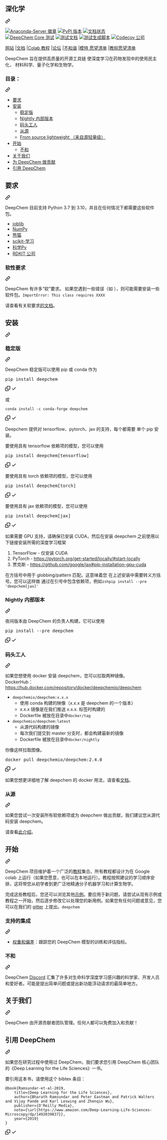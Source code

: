 <div class="Box-sc-g0xbh4-0 QkQOb js-snippet-clipboard-copy-unpositioned" data-hpc="true"><article class="markdown-body entry-content container-lg" itemprop="text"><div class="markdown-heading" dir="auto"><h1 tabindex="-1" class="heading-element" dir="auto" _msttexthash="7510841" _msthash="269">深化学</h1><a id="user-content-deepchem" class="anchor" aria-label="永久链接：DeepChem" href="#deepchem" _mstaria-label="351676" _msthash="270"><svg class="octicon octicon-link" viewBox="0 0 16 16" version="1.1" width="16" height="16" aria-hidden="true"><path d="m7.775 3.275 1.25-1.25a3.5 3.5 0 1 1 4.95 4.95l-2.5 2.5a3.5 3.5 0 0 1-4.95 0 .751.751 0 0 1 .018-1.042.751.751 0 0 1 1.042-.018 1.998 1.998 0 0 0 2.83 0l2.5-2.5a2.002 2.002 0 0 0-2.83-2.83l-1.25 1.25a.751.751 0 0 1-1.042-.018.751.751 0 0 1-.018-1.042Zm-4.69 9.64a1.998 1.998 0 0 0 2.83 0l1.25-1.25a.751.751 0 0 1 1.042.018.751.751 0 0 1 .018 1.042l-1.25 1.25a3.5 3.5 0 1 1-4.95-4.95l2.5-2.5a3.5 3.5 0 0 1 4.95 0 .751.751 0 0 1-.018 1.042.751.751 0 0 1-1.042.018 1.998 1.998 0 0 0-2.83 0l-2.5 2.5a1.998 1.998 0 0 0 0 2.83Z"></path></svg></a></div>
<p dir="auto"><a href="https://anaconda.org/conda-forge/deepchem" rel="nofollow"><img src="https://camo.githubusercontent.com/e5d841cdb06b51477ff3860ac635d747ccb0dd76ec0ee8c6eeb9eead35aca732/68747470733a2f2f616e61636f6e64612e6f72672f636f6e64612d666f7267652f646565706368656d2f6261646765732f76657273696f6e2e737667" alt="Anaconda-Server 徽章" data-canonical-src="https://anaconda.org/conda-forge/deepchem/badges/version.svg" style="max-width: 100%;" _mstalt="417417" _msthash="271"></a>
<a href="https://pypi.org/project/deepchem/" rel="nofollow"><img src="https://camo.githubusercontent.com/090c0b88ee9f7b04454d61458dc1c7269ad1c0874f14d048e1a841e5da753dc8/68747470733a2f2f62616467652e667572792e696f2f70792f646565706368656d2e737667" alt="PyPI 版本" data-canonical-src="https://badge.fury.io/py/deepchem.svg" style="max-width: 100%;" _mstalt="179413" _msthash="272"></a>
<a href="https://deepchem.readthedocs.io/en/latest/?badge=latest" rel="nofollow"><img src="https://camo.githubusercontent.com/9520bd72fb12bb1a95d39bf35e92e5cd70175ad8696d8e61588bad89a9eec327/68747470733a2f2f72656164746865646f63732e6f72672f70726f6a656374732f646565706368656d2f62616467652f3f76657273696f6e3d6c6174657374" alt="文档状态" data-canonical-src="https://readthedocs.org/projects/deepchem/badge/?version=latest" style="max-width: 100%;" _mstalt="424515" _msthash="273"></a><br>
<a href="https://github.com/deepchem/deepchem/actions?query=workflow%3A%22Test+for+DeepChem+Core%22"><img src="https://github.com/deepchem/deepchem/workflows/Test%20for%20DeepChem%20Core/badge.svg" alt="DeepChem Core 测试" style="max-width: 100%;" _mstalt="393809" _msthash="274"></a>
<a href="https://github.com/deepchem/deepchem/actions?query=workflow%3A%22Test+for+documents%22"><img src="https://github.com/deepchem/deepchem/workflows/Test%20for%20documents/badge.svg" alt="测试文档" style="max-width: 100%;" _mstalt="327756" _msthash="275"></a>
<a href="https://github.com/deepchem/deepchem/actions?query=workflow%3A%22Test+for+build+scripts%22"><img src="https://github.com/deepchem/deepchem/workflows/Test%20for%20build%20scripts/badge.svg" alt="测试生成脚本" style="max-width: 100%;" _mstalt="429962" _msthash="276"></a>
<a href="https://codecov.io/gh/deepchem/deepchem" rel="nofollow"><img src="https://camo.githubusercontent.com/8060ea7fcc3ffdbe3db2f6ec5481cd09486b5983c6d5740558215d1690d0a89e/68747470733a2f2f636f6465636f762e696f2f67682f646565706368656d2f646565706368656d2f6272616e63682f6d61737465722f67726170682f62616467652e7376673f746f6b656e3d35724f5a423242593368" alt="Codecov 公司" data-canonical-src="https://codecov.io/gh/deepchem/deepchem/branch/master/graph/badge.svg?token=5rOZB2BY3h" style="max-width: 100%;" _mstalt="96798" _msthash="277"></a></p>
<p dir="auto" _msttexthash="208035048" _msthash="278"><a href="https://deepchem.io/" rel="nofollow" _istranslated="1">网站</a> |<a href="https://deepchem.readthedocs.io/en/latest/" rel="nofollow" _istranslated="1">文档</a> |<a href="https://github.com/deepchem/deepchem/tree/master/examples/tutorials" _istranslated="1">Colab 教程</a> |<a href="https://forum.deepchem.io/" rel="nofollow" _istranslated="1">论坛</a> |<a href="https://discord.gg/cGzwCdrUqS" rel="nofollow" _istranslated="1">不和谐</a> |<a href="https://github.com/deepchem/deepchem/issues/2680" data-hovercard-type="issue" data-hovercard-url="/deepchem/deepchem/issues/2680/hovercard" _istranslated="1">模特 愿望清单</a> |<a href="https://github.com/deepchem/deepchem/issues/2907" data-hovercard-type="issue" data-hovercard-url="/deepchem/deepchem/issues/2907/hovercard" _istranslated="1">教程愿望清单</a></p>
<p dir="auto" _msttexthash="570220365" _msthash="279">DeepChem 旨在提供高质量的开源工具链
使深度学习在药物发现中的使用民主化，
材料科学、量子化学和生物学。</p>
<div class="markdown-heading" dir="auto"><h3 tabindex="-1" class="heading-element" dir="auto" _msttexthash="12949508" _msthash="280">目录：</h3><a id="user-content-table-of-contents" class="anchor" aria-label="永久链接：目录：" href="#table-of-contents" _mstaria-label="668876" _msthash="281"><svg class="octicon octicon-link" viewBox="0 0 16 16" version="1.1" width="16" height="16" aria-hidden="true"><path d="m7.775 3.275 1.25-1.25a3.5 3.5 0 1 1 4.95 4.95l-2.5 2.5a3.5 3.5 0 0 1-4.95 0 .751.751 0 0 1 .018-1.042.751.751 0 0 1 1.042-.018 1.998 1.998 0 0 0 2.83 0l2.5-2.5a2.002 2.002 0 0 0-2.83-2.83l-1.25 1.25a.751.751 0 0 1-1.042-.018.751.751 0 0 1-.018-1.042Zm-4.69 9.64a1.998 1.998 0 0 0 2.83 0l1.25-1.25a.751.751 0 0 1 1.042.018.751.751 0 0 1 .018 1.042l-1.25 1.25a3.5 3.5 0 1 1-4.95-4.95l2.5-2.5a3.5 3.5 0 0 1 4.95 0 .751.751 0 0 1-.018 1.042.751.751 0 0 1-1.042.018 1.998 1.998 0 0 0-2.83 0l-2.5 2.5a1.998 1.998 0 0 0 0 2.83Z"></path></svg></a></div>
<ul dir="auto">
<li><a href="#requirements" _msttexthash="6085547" _msthash="282">要求</a></li>
<li><a href="#installation" _msttexthash="5773755" _msthash="283">安装</a>
<ul dir="auto">
<li><a href="#stable-version" _msttexthash="8708505" _msthash="284">稳定版</a></li>
<li><a href="#nightly-build-version" _msttexthash="23051652" _msthash="285">Nightly 内部版本</a></li>
<li><a href="#docker" _msttexthash="10602904" _msthash="286">码头工人</a></li>
<li><a href="#from-source" _msttexthash="4779450" _msthash="287">从源</a></li>
<li><a href="#from-source-lightweight" _msttexthash="133950518" _msthash="288">From source lightweight （来自源轻量级）</a></li>
</ul>
</li>
<li><a href="#getting-started" _msttexthash="4603768" _msthash="289">开始</a>
<ul dir="auto">
<li><a href="#discord" _msttexthash="4069247" _msthash="290">不和</a></li>
</ul>
</li>
<li><a href="#about-us" _msttexthash="9552686" _msthash="291">关于我们</a></li>
<li><a href="/deepchem/deepchem/blob/master/CONTRIBUTING.md" _msttexthash="21100859" _msthash="292">为 DeepChem 做贡献</a></li>
<li><a href="#citing-deepchem" _msttexthash="5459818" _msthash="293">引用 DeepChem</a></li>
</ul>
<div class="markdown-heading" dir="auto"><h2 tabindex="-1" class="heading-element" dir="auto" _msttexthash="6085547" _msthash="294">要求</h2><a id="user-content-requirements" class="anchor" aria-label="永久链接： 要求" href="#requirements" _mstaria-label="524849" _msthash="295"><svg class="octicon octicon-link" viewBox="0 0 16 16" version="1.1" width="16" height="16" aria-hidden="true"><path d="m7.775 3.275 1.25-1.25a3.5 3.5 0 1 1 4.95 4.95l-2.5 2.5a3.5 3.5 0 0 1-4.95 0 .751.751 0 0 1 .018-1.042.751.751 0 0 1 1.042-.018 1.998 1.998 0 0 0 2.83 0l2.5-2.5a2.002 2.002 0 0 0-2.83-2.83l-1.25 1.25a.751.751 0 0 1-1.042-.018.751.751 0 0 1-.018-1.042Zm-4.69 9.64a1.998 1.998 0 0 0 2.83 0l1.25-1.25a.751.751 0 0 1 1.042.018.751.751 0 0 1 .018 1.042l-1.25 1.25a3.5 3.5 0 1 1-4.95-4.95l2.5-2.5a3.5 3.5 0 0 1 4.95 0 .751.751 0 0 1-.018 1.042.751.751 0 0 1-1.042.018 1.998 1.998 0 0 0-2.83 0l-2.5 2.5a1.998 1.998 0 0 0 0 2.83Z"></path></svg></a></div>
<p dir="auto" _msttexthash="294287461" _msthash="296">DeepChem 目前支持 Python 3.7 到 3.10，并且在任何情况下都需要这些软件包。</p>
<ul dir="auto">
<li><a href="https://pypi.python.org/pypi/joblib" rel="nofollow" _msttexthash="76999" _msthash="297">joblib</a></li>
<li><a href="https://numpy.org/" rel="nofollow" _msttexthash="59722" _msthash="298">NumPy</a></li>
<li><a href="http://pandas.pydata.org/" rel="nofollow" _msttexthash="5711238" _msthash="299">熊猫</a></li>
<li><a href="https://scikit-learn.org/stable/" rel="nofollow" _msttexthash="8258588" _msthash="300">scikit-学习</a></li>
<li><a href="https://www.scipy.org/" rel="nofollow" _msttexthash="5296317" _msthash="301">科学Py</a></li>
<li><a href="https://www.rdkit.org/" rel="nofollow" _msttexthash="6929299" _msthash="302">RDKIT 公司</a></li>
</ul>
<div class="markdown-heading" dir="auto"><h3 tabindex="-1" class="heading-element" dir="auto" _msttexthash="13622726" _msthash="303">软性要求</h3><a id="user-content-soft-requirements" class="anchor" aria-label="永久链接： 软性要求" href="#soft-requirements" _mstaria-label="691288" _msthash="304"><svg class="octicon octicon-link" viewBox="0 0 16 16" version="1.1" width="16" height="16" aria-hidden="true"><path d="m7.775 3.275 1.25-1.25a3.5 3.5 0 1 1 4.95 4.95l-2.5 2.5a3.5 3.5 0 0 1-4.95 0 .751.751 0 0 1 .018-1.042.751.751 0 0 1 1.042-.018 1.998 1.998 0 0 0 2.83 0l2.5-2.5a2.002 2.002 0 0 0-2.83-2.83l-1.25 1.25a.751.751 0 0 1-1.042-.018.751.751 0 0 1-.018-1.042Zm-4.69 9.64a1.998 1.998 0 0 0 2.83 0l1.25-1.25a.751.751 0 0 1 1.042.018.751.751 0 0 1 .018 1.042l-1.25 1.25a3.5 3.5 0 1 1-4.95-4.95l2.5-2.5a3.5 3.5 0 0 1 4.95 0 .751.751 0 0 1-.018 1.042.751.751 0 0 1-1.042.018 1.998 1.998 0 0 0-2.83 0l-2.5 2.5a1.998 1.998 0 0 0 0 2.83Z"></path></svg></a></div>
<p dir="auto"><font _mstmutation="1" _msttexthash="428175436" _msthash="305">DeepChem 有许多“软”要求。
如果您遇到一些错误（如 ），则可能需要安装一些软件包。</font><code>ImportError: This class requires XXXX</code></p>
<p dir="auto" _msttexthash="52828139" _msthash="306">请查看有关软要求<a href="https://deepchem.readthedocs.io/en/latest/requirements.html#soft-requirements" rel="nofollow" _istranslated="1">的文档</a>。</p>
<div class="markdown-heading" dir="auto"><h2 tabindex="-1" class="heading-element" dir="auto" _msttexthash="5773755" _msthash="307">安装</h2><a id="user-content-installation" class="anchor" aria-label="永久链接：安装" href="#installation" _mstaria-label="519259" _msthash="308"><svg class="octicon octicon-link" viewBox="0 0 16 16" version="1.1" width="16" height="16" aria-hidden="true"><path d="m7.775 3.275 1.25-1.25a3.5 3.5 0 1 1 4.95 4.95l-2.5 2.5a3.5 3.5 0 0 1-4.95 0 .751.751 0 0 1 .018-1.042.751.751 0 0 1 1.042-.018 1.998 1.998 0 0 0 2.83 0l2.5-2.5a2.002 2.002 0 0 0-2.83-2.83l-1.25 1.25a.751.751 0 0 1-1.042-.018.751.751 0 0 1-.018-1.042Zm-4.69 9.64a1.998 1.998 0 0 0 2.83 0l1.25-1.25a.751.751 0 0 1 1.042.018.751.751 0 0 1 .018 1.042l-1.25 1.25a3.5 3.5 0 1 1-4.95-4.95l2.5-2.5a3.5 3.5 0 0 1 4.95 0 .751.751 0 0 1-.018 1.042.751.751 0 0 1-1.042.018 1.998 1.998 0 0 0-2.83 0l-2.5 2.5a1.998 1.998 0 0 0 0 2.83Z"></path></svg></a></div>
<div class="markdown-heading" dir="auto"><h3 tabindex="-1" class="heading-element" dir="auto" _msttexthash="8708505" _msthash="309">稳定版</h3><a id="user-content-stable-version" class="anchor" aria-label="永久链接：稳定版" href="#stable-version" _mstaria-label="561444" _msthash="310"><svg class="octicon octicon-link" viewBox="0 0 16 16" version="1.1" width="16" height="16" aria-hidden="true"><path d="m7.775 3.275 1.25-1.25a3.5 3.5 0 1 1 4.95 4.95l-2.5 2.5a3.5 3.5 0 0 1-4.95 0 .751.751 0 0 1 .018-1.042.751.751 0 0 1 1.042-.018 1.998 1.998 0 0 0 2.83 0l2.5-2.5a2.002 2.002 0 0 0-2.83-2.83l-1.25 1.25a.751.751 0 0 1-1.042-.018.751.751 0 0 1-.018-1.042Zm-4.69 9.64a1.998 1.998 0 0 0 2.83 0l1.25-1.25a.751.751 0 0 1 1.042.018.751.751 0 0 1 .018 1.042l-1.25 1.25a3.5 3.5 0 1 1-4.95-4.95l2.5-2.5a3.5 3.5 0 0 1 4.95 0 .751.751 0 0 1-.018 1.042.751.751 0 0 1-1.042.018 1.998 1.998 0 0 0-2.83 0l-2.5 2.5a1.998 1.998 0 0 0 0 2.83Z"></path></svg></a></div>
<p dir="auto" _msttexthash="66010113" _msthash="311">DeepChem 稳定版可以使用 pip 或 conda 作为</p>
<div class="highlight highlight-source-shell notranslate position-relative overflow-auto" dir="auto"><pre>pip install deepchem</pre><div class="zeroclipboard-container">
    <clipboard-copy aria-label="Copy" class="ClipboardButton btn btn-invisible js-clipboard-copy m-2 p-0 d-flex flex-justify-center flex-items-center" data-copy-feedback="Copied!" data-tooltip-direction="w" value="pip install deepchem" tabindex="0" role="button">
      <svg aria-hidden="true" height="16" viewBox="0 0 16 16" version="1.1" width="16" data-view-component="true" class="octicon octicon-copy js-clipboard-copy-icon">
    <path d="M0 6.75C0 5.784.784 5 1.75 5h1.5a.75.75 0 0 1 0 1.5h-1.5a.25.25 0 0 0-.25.25v7.5c0 .138.112.25.25.25h7.5a.25.25 0 0 0 .25-.25v-1.5a.75.75 0 0 1 1.5 0v1.5A1.75 1.75 0 0 1 9.25 16h-7.5A1.75 1.75 0 0 1 0 14.25Z"></path><path d="M5 1.75C5 .784 5.784 0 6.75 0h7.5C15.216 0 16 .784 16 1.75v7.5A1.75 1.75 0 0 1 14.25 11h-7.5A1.75 1.75 0 0 1 5 9.25Zm1.75-.25a.25.25 0 0 0-.25.25v7.5c0 .138.112.25.25.25h7.5a.25.25 0 0 0 .25-.25v-7.5a.25.25 0 0 0-.25-.25Z"></path>
</svg>
      <svg aria-hidden="true" height="16" viewBox="0 0 16 16" version="1.1" width="16" data-view-component="true" class="octicon octicon-check js-clipboard-check-icon color-fg-success d-none">
    <path d="M13.78 4.22a.75.75 0 0 1 0 1.06l-7.25 7.25a.75.75 0 0 1-1.06 0L2.22 9.28a.751.751 0 0 1 .018-1.042.751.751 0 0 1 1.042-.018L6 10.94l6.72-6.72a.75.75 0 0 1 1.06 0Z"></path>
</svg>
    </clipboard-copy>
  </div></div>
<p dir="auto" _msttexthash="2285010" _msthash="312">或</p>
<div class="snippet-clipboard-content notranslate position-relative overflow-auto"><pre class="notranslate"><code>conda install -c conda-forge deepchem
</code></pre><div class="zeroclipboard-container">
    <clipboard-copy aria-label="Copy" class="ClipboardButton btn btn-invisible js-clipboard-copy m-2 p-0 d-flex flex-justify-center flex-items-center" data-copy-feedback="Copied!" data-tooltip-direction="w" value="conda install -c conda-forge deepchem" tabindex="0" role="button">
      <svg aria-hidden="true" height="16" viewBox="0 0 16 16" version="1.1" width="16" data-view-component="true" class="octicon octicon-copy js-clipboard-copy-icon">
    <path d="M0 6.75C0 5.784.784 5 1.75 5h1.5a.75.75 0 0 1 0 1.5h-1.5a.25.25 0 0 0-.25.25v7.5c0 .138.112.25.25.25h7.5a.25.25 0 0 0 .25-.25v-1.5a.75.75 0 0 1 1.5 0v1.5A1.75 1.75 0 0 1 9.25 16h-7.5A1.75 1.75 0 0 1 0 14.25Z"></path><path d="M5 1.75C5 .784 5.784 0 6.75 0h7.5C15.216 0 16 .784 16 1.75v7.5A1.75 1.75 0 0 1 14.25 11h-7.5A1.75 1.75 0 0 1 5 9.25Zm1.75-.25a.25.25 0 0 0-.25.25v7.5c0 .138.112.25.25.25h7.5a.25.25 0 0 0 .25-.25v-7.5a.25.25 0 0 0-.25-.25Z"></path>
</svg>
      <svg aria-hidden="true" height="16" viewBox="0 0 16 16" version="1.1" width="16" data-view-component="true" class="octicon octicon-check js-clipboard-check-icon color-fg-success d-none">
    <path d="M13.78 4.22a.75.75 0 0 1 0 1.06l-7.25 7.25a.75.75 0 0 1-1.06 0L2.22 9.28a.751.751 0 0 1 .018-1.042.751.751 0 0 1 1.042-.018L6 10.94l6.72-6.72a.75.75 0 0 1 1.06 0Z"></path>
</svg>
    </clipboard-copy>
  </div></div>
<p dir="auto" _msttexthash="278007704" _msthash="313">Deepchem 提供对 tensorflow、pytorch、jax 的支持，每个都需要
单个 pip 安装。</p>
<p dir="auto" _msttexthash="142231947" _msthash="314">要使用具有 tensorflow 依赖项的模型，您可以使用</p>
<div class="highlight highlight-source-shell notranslate position-relative overflow-auto" dir="auto"><pre>pip install deepchem[tensorflow]</pre><div class="zeroclipboard-container">
    <clipboard-copy aria-label="Copy" class="ClipboardButton btn btn-invisible js-clipboard-copy m-2 p-0 d-flex flex-justify-center flex-items-center" data-copy-feedback="Copied!" data-tooltip-direction="w" value="pip install deepchem[tensorflow]" tabindex="0" role="button">
      <svg aria-hidden="true" height="16" viewBox="0 0 16 16" version="1.1" width="16" data-view-component="true" class="octicon octicon-copy js-clipboard-copy-icon">
    <path d="M0 6.75C0 5.784.784 5 1.75 5h1.5a.75.75 0 0 1 0 1.5h-1.5a.25.25 0 0 0-.25.25v7.5c0 .138.112.25.25.25h7.5a.25.25 0 0 0 .25-.25v-1.5a.75.75 0 0 1 1.5 0v1.5A1.75 1.75 0 0 1 9.25 16h-7.5A1.75 1.75 0 0 1 0 14.25Z"></path><path d="M5 1.75C5 .784 5.784 0 6.75 0h7.5C15.216 0 16 .784 16 1.75v7.5A1.75 1.75 0 0 1 14.25 11h-7.5A1.75 1.75 0 0 1 5 9.25Zm1.75-.25a.25.25 0 0 0-.25.25v7.5c0 .138.112.25.25.25h7.5a.25.25 0 0 0 .25-.25v-7.5a.25.25 0 0 0-.25-.25Z"></path>
</svg>
      <svg aria-hidden="true" height="16" viewBox="0 0 16 16" version="1.1" width="16" data-view-component="true" class="octicon octicon-check js-clipboard-check-icon color-fg-success d-none">
    <path d="M13.78 4.22a.75.75 0 0 1 0 1.06l-7.25 7.25a.75.75 0 0 1-1.06 0L2.22 9.28a.751.751 0 0 1 .018-1.042.751.751 0 0 1 1.042-.018L6 10.94l6.72-6.72a.75.75 0 0 1 1.06 0Z"></path>
</svg>
    </clipboard-copy>
  </div></div>
<p dir="auto" _msttexthash="118850069" _msthash="315">要使用具有 torch 依赖项的模型，您可以使用</p>
<div class="highlight highlight-source-shell notranslate position-relative overflow-auto" dir="auto"><pre>pip install deepchem[torch]</pre><div class="zeroclipboard-container">
    <clipboard-copy aria-label="Copy" class="ClipboardButton btn btn-invisible js-clipboard-copy m-2 p-0 d-flex flex-justify-center flex-items-center" data-copy-feedback="Copied!" data-tooltip-direction="w" value="pip install deepchem[torch]" tabindex="0" role="button">
      <svg aria-hidden="true" height="16" viewBox="0 0 16 16" version="1.1" width="16" data-view-component="true" class="octicon octicon-copy js-clipboard-copy-icon">
    <path d="M0 6.75C0 5.784.784 5 1.75 5h1.5a.75.75 0 0 1 0 1.5h-1.5a.25.25 0 0 0-.25.25v7.5c0 .138.112.25.25.25h7.5a.25.25 0 0 0 .25-.25v-1.5a.75.75 0 0 1 1.5 0v1.5A1.75 1.75 0 0 1 9.25 16h-7.5A1.75 1.75 0 0 1 0 14.25Z"></path><path d="M5 1.75C5 .784 5.784 0 6.75 0h7.5C15.216 0 16 .784 16 1.75v7.5A1.75 1.75 0 0 1 14.25 11h-7.5A1.75 1.75 0 0 1 5 9.25Zm1.75-.25a.25.25 0 0 0-.25.25v7.5c0 .138.112.25.25.25h7.5a.25.25 0 0 0 .25-.25v-7.5a.25.25 0 0 0-.25-.25Z"></path>
</svg>
      <svg aria-hidden="true" height="16" viewBox="0 0 16 16" version="1.1" width="16" data-view-component="true" class="octicon octicon-check js-clipboard-check-icon color-fg-success d-none">
    <path d="M13.78 4.22a.75.75 0 0 1 0 1.06l-7.25 7.25a.75.75 0 0 1-1.06 0L2.22 9.28a.751.751 0 0 1 .018-1.042.751.751 0 0 1 1.042-.018L6 10.94l6.72-6.72a.75.75 0 0 1 1.06 0Z"></path>
</svg>
    </clipboard-copy>
  </div></div>
<p dir="auto" _msttexthash="109509244" _msthash="316">要使用具有 jax 依赖项的模型，您可以使用</p>
<div class="highlight highlight-source-shell notranslate position-relative overflow-auto" dir="auto"><pre>pip install deepchem[jax]</pre><div class="zeroclipboard-container">
    <clipboard-copy aria-label="Copy" class="ClipboardButton btn btn-invisible js-clipboard-copy m-2 p-0 d-flex flex-justify-center flex-items-center" data-copy-feedback="Copied!" data-tooltip-direction="w" value="pip install deepchem[jax]" tabindex="0" role="button">
      <svg aria-hidden="true" height="16" viewBox="0 0 16 16" version="1.1" width="16" data-view-component="true" class="octicon octicon-copy js-clipboard-copy-icon">
    <path d="M0 6.75C0 5.784.784 5 1.75 5h1.5a.75.75 0 0 1 0 1.5h-1.5a.25.25 0 0 0-.25.25v7.5c0 .138.112.25.25.25h7.5a.25.25 0 0 0 .25-.25v-1.5a.75.75 0 0 1 1.5 0v1.5A1.75 1.75 0 0 1 9.25 16h-7.5A1.75 1.75 0 0 1 0 14.25Z"></path><path d="M5 1.75C5 .784 5.784 0 6.75 0h7.5C15.216 0 16 .784 16 1.75v7.5A1.75 1.75 0 0 1 14.25 11h-7.5A1.75 1.75 0 0 1 5 9.25Zm1.75-.25a.25.25 0 0 0-.25.25v7.5c0 .138.112.25.25.25h7.5a.25.25 0 0 0 .25-.25v-7.5a.25.25 0 0 0-.25-.25Z"></path>
</svg>
      <svg aria-hidden="true" height="16" viewBox="0 0 16 16" version="1.1" width="16" data-view-component="true" class="octicon octicon-check js-clipboard-check-icon color-fg-success d-none">
    <path d="M13.78 4.22a.75.75 0 0 1 0 1.06l-7.25 7.25a.75.75 0 0 1-1.06 0L2.22 9.28a.751.751 0 0 1 .018-1.042.751.751 0 0 1 1.042-.018L6 10.94l6.72-6.72a.75.75 0 0 1 1.06 0Z"></path>
</svg>
    </clipboard-copy>
  </div></div>
<p dir="auto" _msttexthash="479411439" _msthash="317">如果需要 GPU 支持，请确保已安装 CUDA，然后在安装 deepchem 之前使用以下链接安装所需的深度学习框架</p>
<ol dir="auto">
<li _msttexthash="19860607" _msthash="318">TensorFlow - 仅安装 CUDA</li>
<li _msttexthash="2958137" _msthash="319">PyTorch - <a href="https://pytorch.org/get-started/locally/#start-locally" rel="nofollow" _istranslated="1">https://pytorch.org/get-started/locally/#start-locally</a></li>
<li _msttexthash="11150516" _msthash="320">贾克斯 - <a href="https://github.com/google/jax#pip-installation-gpu-cuda" _istranslated="1">https://github.com/google/jax#pip-installation-gpu-cuda</a></li>
</ol>
<p dir="auto"><font _mstmutation="1" _msttexthash="778442717" _msthash="321">在方括号中用于 globbing/pattern 匹配。这意味着您
在上述安装中需要转义方括号。您可以这样做
通过在引号中包含依赖项，例如</font><code>zsh</code><code>pip install --pre 'deepchem[jax]'</code></p>
<div class="markdown-heading" dir="auto"><h3 tabindex="-1" class="heading-element" dir="auto" _msttexthash="23051652" _msthash="322">Nightly 内部版本</h3><a id="user-content-nightly-build-version" class="anchor" aria-label="永久链接：Nightly 构建版本" href="#nightly-build-version" _mstaria-label="839943" _msthash="323"><svg class="octicon octicon-link" viewBox="0 0 16 16" version="1.1" width="16" height="16" aria-hidden="true"><path d="m7.775 3.275 1.25-1.25a3.5 3.5 0 1 1 4.95 4.95l-2.5 2.5a3.5 3.5 0 0 1-4.95 0 .751.751 0 0 1 .018-1.042.751.751 0 0 1 1.042-.018 1.998 1.998 0 0 0 2.83 0l2.5-2.5a2.002 2.002 0 0 0-2.83-2.83l-1.25 1.25a.751.751 0 0 1-1.042-.018.751.751 0 0 1-.018-1.042Zm-4.69 9.64a1.998 1.998 0 0 0 2.83 0l1.25-1.25a.751.751 0 0 1 1.042.018.751.751 0 0 1 .018 1.042l-1.25 1.25a3.5 3.5 0 1 1-4.95-4.95l2.5-2.5a3.5 3.5 0 0 1 4.95 0 .751.751 0 0 1-.018 1.042.751.751 0 0 1-1.042.018 1.998 1.998 0 0 0-2.83 0l-2.5 2.5a1.998 1.998 0 0 0 0 2.83Z"></path></svg></a></div>
<p dir="auto" _msttexthash="115487008" _msthash="324">夜间版本由 DeepChem 的负责人构建。它可以使用</p>
<div class="highlight highlight-source-shell notranslate position-relative overflow-auto" dir="auto"><pre>pip install --pre deepchem</pre><div class="zeroclipboard-container">
    <clipboard-copy aria-label="Copy" class="ClipboardButton btn btn-invisible js-clipboard-copy m-2 p-0 d-flex flex-justify-center flex-items-center" data-copy-feedback="Copied!" data-tooltip-direction="w" value="pip install --pre deepchem" tabindex="0" role="button">
      <svg aria-hidden="true" height="16" viewBox="0 0 16 16" version="1.1" width="16" data-view-component="true" class="octicon octicon-copy js-clipboard-copy-icon">
    <path d="M0 6.75C0 5.784.784 5 1.75 5h1.5a.75.75 0 0 1 0 1.5h-1.5a.25.25 0 0 0-.25.25v7.5c0 .138.112.25.25.25h7.5a.25.25 0 0 0 .25-.25v-1.5a.75.75 0 0 1 1.5 0v1.5A1.75 1.75 0 0 1 9.25 16h-7.5A1.75 1.75 0 0 1 0 14.25Z"></path><path d="M5 1.75C5 .784 5.784 0 6.75 0h7.5C15.216 0 16 .784 16 1.75v7.5A1.75 1.75 0 0 1 14.25 11h-7.5A1.75 1.75 0 0 1 5 9.25Zm1.75-.25a.25.25 0 0 0-.25.25v7.5c0 .138.112.25.25.25h7.5a.25.25 0 0 0 .25-.25v-7.5a.25.25 0 0 0-.25-.25Z"></path>
</svg>
      <svg aria-hidden="true" height="16" viewBox="0 0 16 16" version="1.1" width="16" data-view-component="true" class="octicon octicon-check js-clipboard-check-icon color-fg-success d-none">
    <path d="M13.78 4.22a.75.75 0 0 1 0 1.06l-7.25 7.25a.75.75 0 0 1-1.06 0L2.22 9.28a.751.751 0 0 1 .018-1.042.751.751 0 0 1 1.042-.018L6 10.94l6.72-6.72a.75.75 0 0 1 1.06 0Z"></path>
</svg>
    </clipboard-copy>
  </div></div>
<div class="markdown-heading" dir="auto"><h3 tabindex="-1" class="heading-element" dir="auto" _msttexthash="10602904" _msthash="325">码头工人</h3><a id="user-content-docker" class="anchor" aria-label="永久链接： Docker" href="#docker" _mstaria-label="300157" _msthash="326"><svg class="octicon octicon-link" viewBox="0 0 16 16" version="1.1" width="16" height="16" aria-hidden="true"><path d="m7.775 3.275 1.25-1.25a3.5 3.5 0 1 1 4.95 4.95l-2.5 2.5a3.5 3.5 0 0 1-4.95 0 .751.751 0 0 1 .018-1.042.751.751 0 0 1 1.042-.018 1.998 1.998 0 0 0 2.83 0l2.5-2.5a2.002 2.002 0 0 0-2.83-2.83l-1.25 1.25a.751.751 0 0 1-1.042-.018.751.751 0 0 1-.018-1.042Zm-4.69 9.64a1.998 1.998 0 0 0 2.83 0l1.25-1.25a.751.751 0 0 1 1.042.018.751.751 0 0 1 .018 1.042l-1.25 1.25a3.5 3.5 0 1 1-4.95-4.95l2.5-2.5a3.5 3.5 0 0 1 4.95 0 .751.751 0 0 1-.018 1.042.751.751 0 0 1-1.042.018 1.998 1.998 0 0 0-2.83 0l-2.5 2.5a1.998 1.998 0 0 0 0 2.83Z"></path></svg></a></div>
<p dir="auto" _msttexthash="212259411" _msthash="327">如果您想使用 docker 安装 deepchem，您可以拉取两种镜像。<br _istranslated="1"> DockerHub：<a href="https://hub.docker.com/repository/docker/deepchemio/deepchem" rel="nofollow" _istranslated="1">https://hub.docker.com/repository/docker/deepchemio/deepchem</a></p>
<ul dir="auto">
<li><code>deepchemio/deepchem:x.x.x</code>
<ul dir="auto">
<li _msttexthash="148694585" _msthash="328">使用 conda 构建的映像（x.x.x 是 deepchem 的一个版本）</li>
<li _msttexthash="104831090" _msthash="329">x.x.x 镜像是在我们推送 x.x.x. 标签时构建的</li>
<li><font _mstmutation="1" _msttexthash="39764114" _msthash="330">Dockerfile 被放在目录中</font><code>docker/tag</code></li>
</ul>
</li>
<li><code>deepchemio/deepchem:latest</code>
<ul dir="auto">
<li _msttexthash="34838856" _msthash="331">从源代码构建的镜像</li>
<li _msttexthash="151848866" _msthash="332">每次我们提交到 master 分支时，都会构建最新的镜像</li>
<li><font _mstmutation="1" _msttexthash="39764114" _msthash="333">Dockerfile 被放在目录中</font><code>docker/nightly</code></li>
</ul>
</li>
</ul>
<p dir="auto" _msttexthash="28666976" _msthash="334">你像这样拉取图像。</p>
<div class="highlight highlight-source-shell notranslate position-relative overflow-auto" dir="auto"><pre>docker pull deepchemio/deepchem:2.4.0</pre><div class="zeroclipboard-container">
    <clipboard-copy aria-label="Copy" class="ClipboardButton btn btn-invisible js-clipboard-copy m-2 p-0 d-flex flex-justify-center flex-items-center" data-copy-feedback="Copied!" data-tooltip-direction="w" value="docker pull deepchemio/deepchem:2.4.0" tabindex="0" role="button">
      <svg aria-hidden="true" height="16" viewBox="0 0 16 16" version="1.1" width="16" data-view-component="true" class="octicon octicon-copy js-clipboard-copy-icon">
    <path d="M0 6.75C0 5.784.784 5 1.75 5h1.5a.75.75 0 0 1 0 1.5h-1.5a.25.25 0 0 0-.25.25v7.5c0 .138.112.25.25.25h7.5a.25.25 0 0 0 .25-.25v-1.5a.75.75 0 0 1 1.5 0v1.5A1.75 1.75 0 0 1 9.25 16h-7.5A1.75 1.75 0 0 1 0 14.25Z"></path><path d="M5 1.75C5 .784 5.784 0 6.75 0h7.5C15.216 0 16 .784 16 1.75v7.5A1.75 1.75 0 0 1 14.25 11h-7.5A1.75 1.75 0 0 1 5 9.25Zm1.75-.25a.25.25 0 0 0-.25.25v7.5c0 .138.112.25.25.25h7.5a.25.25 0 0 0 .25-.25v-7.5a.25.25 0 0 0-.25-.25Z"></path>
</svg>
      <svg aria-hidden="true" height="16" viewBox="0 0 16 16" version="1.1" width="16" data-view-component="true" class="octicon octicon-check js-clipboard-check-icon color-fg-success d-none">
    <path d="M13.78 4.22a.75.75 0 0 1 0 1.06l-7.25 7.25a.75.75 0 0 1-1.06 0L2.22 9.28a.751.751 0 0 1 .018-1.042.751.751 0 0 1 1.042-.018L6 10.94l6.72-6.72a.75.75 0 0 1 1.06 0Z"></path>
</svg>
    </clipboard-copy>
  </div></div>
<p dir="auto" _msttexthash="180921871" _msthash="335">如果您想更详细地了解 deepchem 的 docker 用法，请查看<a href="https://deepchem.readthedocs.io/en/latest/installation.html#docker" rel="nofollow" _istranslated="1">文档</a>。</p>
<div class="markdown-heading" dir="auto"><h3 tabindex="-1" class="heading-element" dir="auto" _msttexthash="4779450" _msthash="336">从源</h3><a id="user-content-from-source" class="anchor" aria-label="永久链接：从源" href="#from-source" _mstaria-label="444613" _msthash="337"><svg class="octicon octicon-link" viewBox="0 0 16 16" version="1.1" width="16" height="16" aria-hidden="true"><path d="m7.775 3.275 1.25-1.25a3.5 3.5 0 1 1 4.95 4.95l-2.5 2.5a3.5 3.5 0 0 1-4.95 0 .751.751 0 0 1 .018-1.042.751.751 0 0 1 1.042-.018 1.998 1.998 0 0 0 2.83 0l2.5-2.5a2.002 2.002 0 0 0-2.83-2.83l-1.25 1.25a.751.751 0 0 1-1.042-.018.751.751 0 0 1-.018-1.042Zm-4.69 9.64a1.998 1.998 0 0 0 2.83 0l1.25-1.25a.751.751 0 0 1 1.042.018.751.751 0 0 1 .018 1.042l-1.25 1.25a3.5 3.5 0 1 1-4.95-4.95l2.5-2.5a3.5 3.5 0 0 1 4.95 0 .751.751 0 0 1-.018 1.042.751.751 0 0 1-1.042.018 1.998 1.998 0 0 0-2.83 0l-2.5 2.5a1.998 1.998 0 0 0 0 2.83Z"></path></svg></a></div>
<p dir="auto" _msttexthash="337916709" _msthash="338">如果您尝试一次安装所有软依赖项或为 deepchem 做出贡献，我们建议您从源代码安装 deepchem。</p>
<p dir="auto" _msttexthash="23191623" _msthash="339">请查看<a href="https://deepchem.readthedocs.io/en/latest/installation.html#from-source-with-conda" rel="nofollow" _istranslated="1">此介绍</a>。</p>
<div class="markdown-heading" dir="auto"><h2 tabindex="-1" class="heading-element" dir="auto" _msttexthash="4603768" _msthash="340">开始</h2><a id="user-content-getting-started" class="anchor" aria-label="永久链接： 开始使用" href="#getting-started" _mstaria-label="591461" _msthash="341"><svg class="octicon octicon-link" viewBox="0 0 16 16" version="1.1" width="16" height="16" aria-hidden="true"><path d="m7.775 3.275 1.25-1.25a3.5 3.5 0 1 1 4.95 4.95l-2.5 2.5a3.5 3.5 0 0 1-4.95 0 .751.751 0 0 1 .018-1.042.751.751 0 0 1 1.042-.018 1.998 1.998 0 0 0 2.83 0l2.5-2.5a2.002 2.002 0 0 0-2.83-2.83l-1.25 1.25a.751.751 0 0 1-1.042-.018.751.751 0 0 1-.018-1.042Zm-4.69 9.64a1.998 1.998 0 0 0 2.83 0l1.25-1.25a.751.751 0 0 1 1.042.018.751.751 0 0 1 .018 1.042l-1.25 1.25a3.5 3.5 0 1 1-4.95-4.95l2.5-2.5a3.5 3.5 0 0 1 4.95 0 .751.751 0 0 1-.018 1.042.751.751 0 0 1-1.042.018 1.998 1.998 0 0 0-2.83 0l-2.5 2.5a1.998 1.998 0 0 0 0 2.83Z"></path></svg></a></div>
<p dir="auto" _msttexthash="2047119373" _msthash="342">DeepChem 项目维护着一个广泛的<a href="https://github.com/deepchem/deepchem/tree/master/examples/tutorials" _istranslated="1">教程</a>集合。所有教程都设计为在 Google colab 上运行（如果您愿意，也可以在本地运行）。教程按照建议的学习顺序安排，这将带您从初学者到更广泛地精通分子机器学习和计算生物学。</p>
<p dir="auto"><font _mstmutation="1" _msttexthash="1376030604" _msthash="343">完成这些教程后，您还可以浏览其他<a href="https://github.com/deepchem/deepchem/tree/master/examples" _mstmutation="1" _istranslated="1">示例</a>。要应用于新问题，请尝试从现有示例或教程之一开始，然后逐步修改它以处理您的新用例。如果您有任何问题或意见，您可以在我们的 <a href="https://gitter.im/deepchem/Lobby" rel="nofollow" _mstmutation="1" _istranslated="1">gitter</a> 上提出。</font><code>deepchem</code></p>
<div class="markdown-heading" dir="auto"><h3 tabindex="-1" class="heading-element" dir="auto" _msttexthash="17150445" _msthash="344">支持的集成</h3><a id="user-content-supported-integrations" class="anchor" aria-label="永久链接：支持的集成" href="#supported-integrations" _mstaria-label="934336" _msthash="345"><svg class="octicon octicon-link" viewBox="0 0 16 16" version="1.1" width="16" height="16" aria-hidden="true"><path d="m7.775 3.275 1.25-1.25a3.5 3.5 0 1 1 4.95 4.95l-2.5 2.5a3.5 3.5 0 0 1-4.95 0 .751.751 0 0 1 .018-1.042.751.751 0 0 1 1.042-.018 1.998 1.998 0 0 0 2.83 0l2.5-2.5a2.002 2.002 0 0 0-2.83-2.83l-1.25 1.25a.751.751 0 0 1-1.042-.018.751.751 0 0 1-.018-1.042Zm-4.69 9.64a1.998 1.998 0 0 0 2.83 0l1.25-1.25a.751.751 0 0 1 1.042.018.751.751 0 0 1 .018 1.042l-1.25 1.25a3.5 3.5 0 1 1-4.95-4.95l2.5-2.5a3.5 3.5 0 0 1 4.95 0 .751.751 0 0 1-.018 1.042.751.751 0 0 1-1.042.018 1.998 1.998 0 0 0-2.83 0l-2.5 2.5a1.998 1.998 0 0 0 0 2.83Z"></path></svg></a></div>
<ul dir="auto">
<li _msttexthash="161056948" _msthash="346"><a href="https://docs.wandb.ai/guides/integrations/other/deepchem" rel="nofollow" _istranslated="1">权重和偏差</a>：跟踪您的 DeepChem 模型的训练和评估指标。</li>
</ul>
<div class="markdown-heading" dir="auto"><h3 tabindex="-1" class="heading-element" dir="auto" _msttexthash="4069247" _msthash="347">不和</h3><a id="user-content-discord" class="anchor" aria-label="永久链接：Discord" href="#discord" _mstaria-label="333255" _msthash="348"><svg class="octicon octicon-link" viewBox="0 0 16 16" version="1.1" width="16" height="16" aria-hidden="true"><path d="m7.775 3.275 1.25-1.25a3.5 3.5 0 1 1 4.95 4.95l-2.5 2.5a3.5 3.5 0 0 1-4.95 0 .751.751 0 0 1 .018-1.042.751.751 0 0 1 1.042-.018 1.998 1.998 0 0 0 2.83 0l2.5-2.5a2.002 2.002 0 0 0-2.83-2.83l-1.25 1.25a.751.751 0 0 1-1.042-.018.751.751 0 0 1-.018-1.042Zm-4.69 9.64a1.998 1.998 0 0 0 2.83 0l1.25-1.25a.751.751 0 0 1 1.042.018.751.751 0 0 1 .018 1.042l-1.25 1.25a3.5 3.5 0 1 1-4.95-4.95l2.5-2.5a3.5 3.5 0 0 1 4.95 0 .751.751 0 0 1-.018 1.042.751.751 0 0 1-1.042.018 1.998 1.998 0 0 0-2.83 0l-2.5 2.5a1.998 1.998 0 0 0 0 2.83Z"></path></svg></a></div>
<p dir="auto" _msttexthash="954583175" _msthash="349">DeepChem <a href="https://discord.gg/cGzwCdrUqS" rel="nofollow" _istranslated="1">Discord</a> 汇集了许多对生命科学深度学习感兴趣的科学家、开发人员和爱好者。可能是提出简单问题或提出新功能浮动请求的最简单地方。</p>
<div class="markdown-heading" dir="auto"><h2 tabindex="-1" class="heading-element" dir="auto" _msttexthash="9552686" _msthash="350">关于我们</h2><a id="user-content-about-us" class="anchor" aria-label="永久链接： 关于我们" href="#about-us" _mstaria-label="332202" _msthash="351"><svg class="octicon octicon-link" viewBox="0 0 16 16" version="1.1" width="16" height="16" aria-hidden="true"><path d="m7.775 3.275 1.25-1.25a3.5 3.5 0 1 1 4.95 4.95l-2.5 2.5a3.5 3.5 0 0 1-4.95 0 .751.751 0 0 1 .018-1.042.751.751 0 0 1 1.042-.018 1.998 1.998 0 0 0 2.83 0l2.5-2.5a2.002 2.002 0 0 0-2.83-2.83l-1.25 1.25a.751.751 0 0 1-1.042-.018.751.751 0 0 1-.018-1.042Zm-4.69 9.64a1.998 1.998 0 0 0 2.83 0l1.25-1.25a.751.751 0 0 1 1.042.018.751.751 0 0 1 .018 1.042l-1.25 1.25a3.5 3.5 0 1 1-4.95-4.95l2.5-2.5a3.5 3.5 0 0 1 4.95 0 .751.751 0 0 1-.018 1.042.751.751 0 0 1-1.042.018 1.998 1.998 0 0 0-2.83 0l-2.5 2.5a1.998 1.998 0 0 0 0 2.83Z"></path></svg></a></div>
<p dir="auto" _msttexthash="251295408" _msthash="352">DeepChem 由开源贡献者团队管理。任何人都可以免费加入和贡献！</p>
<div class="markdown-heading" dir="auto"><h2 tabindex="-1" class="heading-element" dir="auto" _msttexthash="5459818" _msthash="353">引用 DeepChem</h2><a id="user-content-citing-deepchem" class="anchor" aria-label="永久链接：引用 DeepChem" href="#citing-deepchem" _mstaria-label="566007" _msthash="354"><svg class="octicon octicon-link" viewBox="0 0 16 16" version="1.1" width="16" height="16" aria-hidden="true"><path d="m7.775 3.275 1.25-1.25a3.5 3.5 0 1 1 4.95 4.95l-2.5 2.5a3.5 3.5 0 0 1-4.95 0 .751.751 0 0 1 .018-1.042.751.751 0 0 1 1.042-.018 1.998 1.998 0 0 0 2.83 0l2.5-2.5a2.002 2.002 0 0 0-2.83-2.83l-1.25 1.25a.751.751 0 0 1-1.042-.018.751.751 0 0 1-.018-1.042Zm-4.69 9.64a1.998 1.998 0 0 0 2.83 0l1.25-1.25a.751.751 0 0 1 1.042.018.751.751 0 0 1 .018 1.042l-1.25 1.25a3.5 3.5 0 1 1-4.95-4.95l2.5-2.5a3.5 3.5 0 0 1 4.95 0 .751.751 0 0 1-.018 1.042.751.751 0 0 1-1.042.018 1.998 1.998 0 0 0-2.83 0l-2.5 2.5a1.998 1.998 0 0 0 0 2.83Z"></path></svg></a></div>
<p dir="auto" _msttexthash="315672279" _msthash="355">如果您在研究过程中使用过 DeepChem，我们要求您引用 DeepChem 核心团队的《Deep Learning for the Life Sciences》一书。</p>
<p dir="auto" _msttexthash="103515295" _msthash="356">要引用这本书，请使用这个 bibtex 条目：</p>
<div class="snippet-clipboard-content notranslate position-relative overflow-auto"><pre class="notranslate"><code>@book{Ramsundar-et-al-2019,
    title={Deep Learning for the Life Sciences},
    author={Bharath Ramsundar and Peter Eastman and Patrick Walters and Vijay Pande and Karl Leswing and Zhenqin Wu},
    publisher={O'Reilly Media},
    note={\url{https://www.amazon.com/Deep-Learning-Life-Sciences-Microscopy/dp/1492039837}},
    year={2019}
}
</code></pre><div class="zeroclipboard-container">
    <clipboard-copy aria-label="Copy" class="ClipboardButton btn btn-invisible js-clipboard-copy m-2 p-0 d-flex flex-justify-center flex-items-center" data-copy-feedback="Copied!" data-tooltip-direction="w" value="@book{Ramsundar-et-al-2019,
    title={Deep Learning for the Life Sciences},
    author={Bharath Ramsundar and Peter Eastman and Patrick Walters and Vijay Pande and Karl Leswing and Zhenqin Wu},
    publisher={O'Reilly Media},
    note={\url{https://www.amazon.com/Deep-Learning-Life-Sciences-Microscopy/dp/1492039837}},
    year={2019}
}" tabindex="0" role="button">
      <svg aria-hidden="true" height="16" viewBox="0 0 16 16" version="1.1" width="16" data-view-component="true" class="octicon octicon-copy js-clipboard-copy-icon">
    <path d="M0 6.75C0 5.784.784 5 1.75 5h1.5a.75.75 0 0 1 0 1.5h-1.5a.25.25 0 0 0-.25.25v7.5c0 .138.112.25.25.25h7.5a.25.25 0 0 0 .25-.25v-1.5a.75.75 0 0 1 1.5 0v1.5A1.75 1.75 0 0 1 9.25 16h-7.5A1.75 1.75 0 0 1 0 14.25Z"></path><path d="M5 1.75C5 .784 5.784 0 6.75 0h7.5C15.216 0 16 .784 16 1.75v7.5A1.75 1.75 0 0 1 14.25 11h-7.5A1.75 1.75 0 0 1 5 9.25Zm1.75-.25a.25.25 0 0 0-.25.25v7.5c0 .138.112.25.25.25h7.5a.25.25 0 0 0 .25-.25v-7.5a.25.25 0 0 0-.25-.25Z"></path>
</svg>
      <svg aria-hidden="true" height="16" viewBox="0 0 16 16" version="1.1" width="16" data-view-component="true" class="octicon octicon-check js-clipboard-check-icon color-fg-success d-none">
    <path d="M13.78 4.22a.75.75 0 0 1 0 1.06l-7.25 7.25a.75.75 0 0 1-1.06 0L2.22 9.28a.751.751 0 0 1 .018-1.042.751.751 0 0 1 1.042-.018L6 10.94l6.72-6.72a.75.75 0 0 1 1.06 0Z"></path>
</svg>
    </clipboard-copy>
  </div></div>
</article></div>
